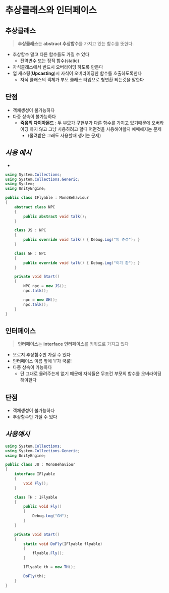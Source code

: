 # **추상클래스**와 **인터페이스**

## **추상클래스**
>**추상클래스**는 **abstract 추상함수**를 가지고 있는 함수를 뜻한다.
+ 추상함수 말고 다른 함수들도 가질 수 있다
    + 전역변수 또는 정적 함수(static)
+ 자식클래스에서 반드시 오버라이딩 하도록 만든다
+ 업 캐스팅(**Upcasting**)시 자식이 오버라이딩한 함수를 호출하도록한다
    + 자식 클래스의 객체가 부모 클래스 타입으로 형변환 되는것을 말한다

## **단점**
+ 객체생성이 불가능하다
+ 다중 상속이 불가능하다
    + **죽음의 다이아몬드** : 두 부모가 구현부가 다른 함수를 가지고 있기때문에 오버라이딩 하지 않고 그냥 사용하려고 할때 어떤것을 사용해야할지 애매해지는 문제
        + (물려받은 그래도 사용할때 생기는 문제)

## ***사용 예시***
+ 

```csharp
using System.Collections;
using System.Collections.Generic;
using System;
using UnityEngine;

public class IFlyable : MonoBehaviour
{
    abstract class NPC
    {
        public abstract void talk();
    }

    class JS : NPC
    {
        public override void talk() { Debug.Log("임 준성"); }
    }

    class GH : NPC
    {
        public override void talk() { Debug.Log("이기 환"); }
    }

    private void Start()
    {
        NPC npc = new JS();
        npc.talk();

        npc = new GH();
        npc.talk();
    }
}
```

## **인터페이스**
>**인터페이스**는 **interface 인터페이스**를 키워드로 가지고 있다
+ 오로지 추상함수만 가질 수 있다
+ 인터페이스 이름 앞에 'I'가 국룰!
+ 다중 상속이 가능하다
    + 단 그대로 물려주는게 없기 때문에 자식들은 무조건 부모의 함수를 오버라이딩 해야한다

## **단점**
+ 객체생성이 불가능하다
+ 추상함수만 가질 수 있다

## ***사용예시***
```csharp
using System.Collections;
using System.Collections.Generic;
using UnityEngine;

public class JU : MonoBehaviour
{
    interface IFlyable
    {
        void Fly();
    }

    class TH : IFlyable
    {
        public void Fly()
        {
            Debug.Log("GH");
        }
    }

    private void Start()
    {
        static void DoFly(IFlyable flyable)
        {
            flyable.Fly();
        }

        IFlyable th = new TH();

        DoFly(th);
    }
}
```